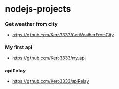 # nodejs-projects

### Get weather from city
* https://github.com/Kero3333/GetWeatherFromCity

### My first api
* https://github.com/Kero3333/my_api

### apiRelay
* https://github.com/Kero3333/apiRelay
